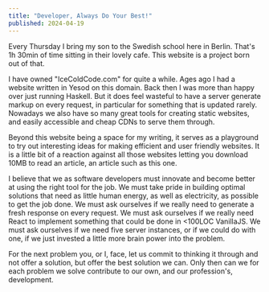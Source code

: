 ```yaml
---
title: "Developer, Always Do Your Best!"
published: 2024-04-19
---
```


Every Thursday I bring my son to the Swedish school here in Berlin. That's 1h 30min of time sitting in their lovely cafe. This website is a project born out of that.

I have owned "IceColdCode.com" for quite a while. Ages ago I had a website written in Yesod on this domain. Back then I was more than happy over just running Haskell. But it does feel wasteful to have a server generate markup on every request, in particular for something that is updated rarely. Nowadays we also have so many great tools for creating static websites, and easily accessible and cheap CDNs to serve them through.

Beyond this website being a space for my writing, it serves as a playground to try out interesting ideas for making efficient and user friendly websites. It is a little bit of a reaction against all those websites letting you download 10MB to read an article, an article such as this one.

I believe that we as software developers must innovate and become better at using the right tool for the job. We must take pride in building optimal solutions that need as little human energy, as well as electricity, as possible to get the job done. We must ask ourselves if we really need to generate a fresh response on every request. We must ask ourselves if we really need React to implement something that could be done in <100LOC VanillaJS. We must ask ourselves if we need five server instances, or if we could do with one, if we just invested a little more brain power into the problem. 

For the next problem you, or I, face, let us commit to thinking it through and not offer a solution, but offer the best solution we can. Only then can we for each problem we solve contribute to our own, and our profession's, development.
